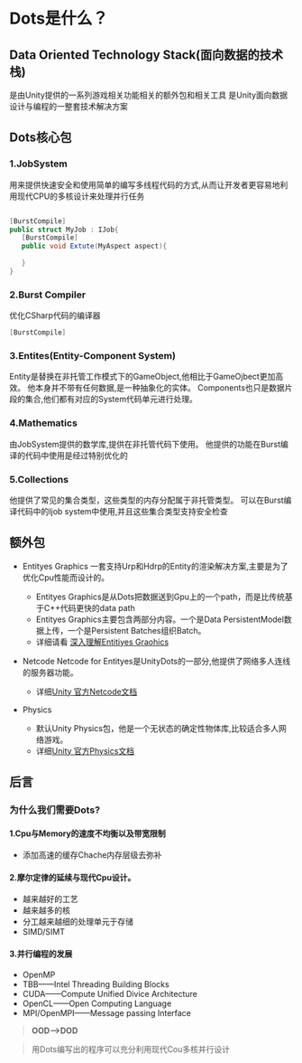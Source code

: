 # Dots是什么？

## Data Oriented Technology Stack(面向数据的技术栈)

是由Unity提供的一系列游戏相关功能相关的额外包和相关工具
是Unity面向数据设计与编程的一整套技术解决方案

## Dots核心包

### 1.JobSystem

用来提供快速安全和使用简单的编写多线程代码的方式,从而让开发者更容易地利用现代CPU的多核设计来处理并行任务

```csharp

[BurstCompile]
public struct MyJob : IJob{
   [BurstCompile]
   public void Extute(MyAspect aspect){
   
   }
}

```

### 2.Burst Compiler

优化CSharp代码的编译器

```csharp
[BurstCompile]
```

### 3.Entites(Entity-Component System)

Entity是替换在非托管工作模式下的GameObject,他相比于GameOjbect更加高效。
他本身并不带有任何数据,是一种抽象化的实体。
Components也只是数据片段的集合,他们都有对应的System代码单元进行处理。

### 4.Mathematics

由JobSystem提供的数学库,提供在非托管代码下使用。
他提供的功能在Burst编译的代码中使用是经过特别优化的

### 5.Collections

他提供了常见的集合类型，这些类型的内存分配属于非托管类型。
可以在Burst编译代码中的Ijob system中使用,并且这些集合类型支持安全检查



## 额外包

- Entityes Graphics
一套支持Urp和Hdrp的Entity的渲染解决方案,主要是为了优化Cpu性能而设计的。
  - Entityes Graphics是从Dots把数据送到Gpu上的一个path，而是比传统基于C++代码更快的data path
  - Entityes Graphics主要包含两部分内容。一个是Data PersistentModel数据上传，一个是Persistent Batches组织Batch。
  - 详细请看 [深入理解Entitiyes Graohics](https://developer.unity.cn/projects/648949b2edbc2a0b29931365)

- Netcode
Netcode for Entityes是UnityDots的一部分,他提供了网络多人连线的服务器功能。
  - 详细[Unity 官方Netcode文档](https://docs.unity.org.cn/ugs/en-us/manual/mps-sdk/manual/build-with-netcode-for-entities)
  
- Physics
  - 默认Unity Physics包，他是一个无状态的确定性物体库,比较适合多人网络游戏。
  - 详细[Unity 官方Physics文档](https://docs.unity3d.com/Packages/com.unity.physics@1.0/manual/index.html)
  
## 后言

### 为什么我们需要Dots?

#### 1.Cpu与Memory的速度不均衡以及带宽限制
- 添加高速的缓存Chache内存层级去弥补
#### 2.摩尔定律的延续与现代Cpu设计。
- 越来越好的工艺
- 越来越多的核
- 分工越来越细的处理单元于存储
- SIMD/SIMT
#### 3.并行编程的发展
- OpenMP
- TBB——Intel Threading Building Blocks
- CUDA——Compute Unified Divice Architecture
- OpenCL——Open Computing Language
- MPI/OpenMPI——Message passing Interface
 
>**OOD-->DOD**

>用Dots编写出的程序可以充分利用现代Cou多核并行设计